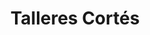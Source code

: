 ---
title: "Talleres Cortés"
url: /viascon-cercedo-cotobade/talleres-cortes/
shop: reparación de automóviles
---